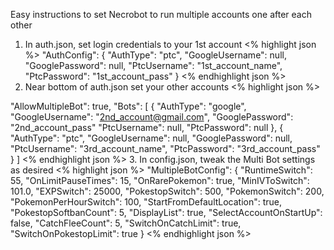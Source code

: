 Easy instructions to set Necrobot to run multiple accounts one after each other

1. In auth.json, set login credentials to your 1st account
<% highlight json %>
  "AuthConfig": {
    "AuthType": "ptc",
    "GoogleUsername": null,
    "GooglePassword": null,
    "PtcUsername": "1st_account_name",
    "PtcPassword": "1st_account_pass"
   }
<% endhighlight json %>
2. Near bottom of auth.json set your other accounts
<% highlight json %>

  "AllowMultipleBot": true,
  "Bots": [
    {
      "AuthType": "google",
      "GoogleUsername": "2nd_account@gmail.com",
      "GooglePassword": "2nd_account_pass"
      "PtcUsername": null,
      "PtcPassword": null
    },
    {
      "AuthType": "ptc",
      "GoogleUsername": null,
      "GooglePassword": null,
      "PtcUsername": "3rd_account_name",
      "PtcPassword": "3rd_account_pass"
    }
  ]
<% endhighlight json %>
3. In config.json, tweak the Multi Bot settings as desired
  <% highlight json %>
  "MultipleBotConfig": {
    "RuntimeSwitch": 55,
    "OnLimitPauseTimes": 15,
    "OnRarePokemon": true,
    "MinIVToSwitch": 101.0,
    "EXPSwitch": 25000,
    "PokestopSwitch": 500,
    "PokemonSwitch": 200,
    "PokemonPerHourSwitch": 100,
    "StartFromDefaultLocation": true,
    "PokestopSoftbanCount": 5,
    "DisplayList": true,
    "SelectAccountOnStartUp": false,
    "CatchFleeCount": 5,
    "SwitchOnCatchLimit": true,
    "SwitchOnPokestopLimit": true
  }
  <% endhighlight json %>
